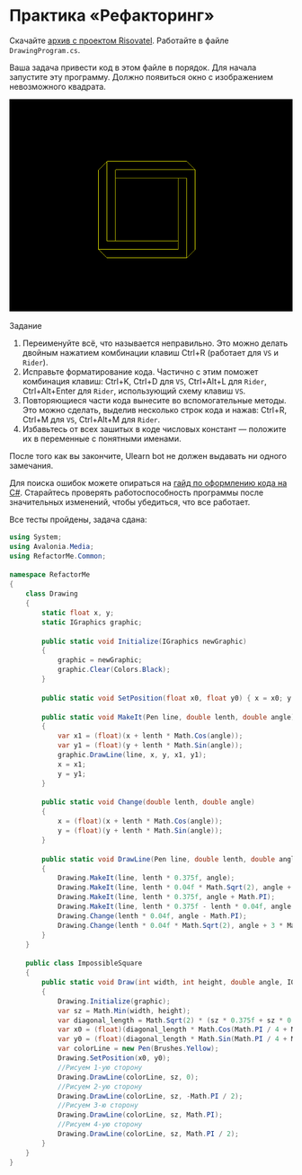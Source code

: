 # Практика «Рефакторинг»

Скачайте [архив с проектом Risovatel](Risovatel.zip). Работайте в файле `DrawingProgram.cs`.

Ваша задача привести код в этом файле в порядок. Для начала запустите эту программу. Должно появиться окно с изображением невозможного квадрата.

<p float="left">
<img src="expected-image.png" width="600" />
</p>

Задание
1. Переименуйте всё, что называется неправильно. Это можно делать двойным нажатием комбинации клавиш Ctrl+R (работает для `VS` и `Rider`).
2. Исправьте форматирование кода. Частично с этим поможет комбинация клавиш: Ctrl+K, Ctrl+D для `VS`, Ctrl+Alt+L для `Rider`, Ctrl+Alt+Enter для `Rider`, использующий схему клавиш `VS`.
3. Повторяющиеся части кода вынесите во вспомогательные методы. Это можно сделать, выделив несколько строк кода и нажав: Ctrl+R, Ctrl+M для `VS`, Ctrl+Alt+M для `Rider`.
4. Избавьтесь от всех зашитых в коде числовых констант — положите их в переменные с понятными именами.

После того как вы закончите, Ulearn bot не должен выдавать ни одного замечания.

Для поиска ошибок можете опираться на [гайд по оформлению кода на C#](https://docs.google.com/document/d/1GZX3_0Cq3RI2GmhvisUsB5l1QR6MDPIMqAlONgnG_2c/edit#). Старайтесь проверять работоспособность программы после значительных изменений, чтобы убедиться, что все работает.

Все тесты пройдены, задача сдана:
```cs
using System;
using Avalonia.Media;
using RefactorMe.Common;

namespace RefactorMe
{
    class Drawing
    {
        static float x, y;
        static IGraphics graphic;

        public static void Initialize(IGraphics newGraphic)
        {
            graphic = newGraphic;
            graphic.Clear(Colors.Black);
        }

        public static void SetPosition(float x0, float y0) { x = x0; y = y0; }

        public static void MakeIt(Pen line, double lenth, double angle)
        {
            var x1 = (float)(x + lenth * Math.Cos(angle));
            var y1 = (float)(y + lenth * Math.Sin(angle));
            graphic.DrawLine(line, x, y, x1, y1);
            x = x1;
            y = y1;
        }

        public static void Change(double lenth, double angle)
        {
            x = (float)(x + lenth * Math.Cos(angle));
            y = (float)(y + lenth * Math.Sin(angle));
        }

        public static void DrawLine(Pen line, double lenth, double angle)
        {
            Drawing.MakeIt(line, lenth * 0.375f, angle);
            Drawing.MakeIt(line, lenth * 0.04f * Math.Sqrt(2), angle + Math.PI / 4);
            Drawing.MakeIt(line, lenth * 0.375f, angle + Math.PI);
            Drawing.MakeIt(line, lenth * 0.375f - lenth * 0.04f, angle + Math.PI / 2);
            Drawing.Change(lenth * 0.04f, angle - Math.PI);
            Drawing.Change(lenth * 0.04f * Math.Sqrt(2), angle + 3 * Math.PI / 4);
        }
    }

    public class ImpossibleSquare
    {
        public static void Draw(int width, int height, double angle, IGraphics graphic)
        {
            Drawing.Initialize(graphic);
            var sz = Math.Min(width, height);
            var diagonal_length = Math.Sqrt(2) * (sz * 0.375f + sz * 0.04f) / 2;
            var x0 = (float)(diagonal_length * Math.Cos(Math.PI / 4 + Math.PI)) + width / 2f;
            var y0 = (float)(diagonal_length * Math.Sin(Math.PI / 4 + Math.PI)) + height / 2f;
			var colorLine = new Pen(Brushes.Yellow);
			Drawing.SetPosition(x0, y0);
            //Рисуем 1-ую сторону
            Drawing.DrawLine(colorLine, sz, 0);
            //Рисуем 2-ую сторону
            Drawing.DrawLine(colorLine, sz, -Math.PI / 2);
            //Рисуем 3-ю сторону
            Drawing.DrawLine(colorLine, sz, Math.PI);
            //Рисуем 4-ую сторону
            Drawing.DrawLine(colorLine, sz, Math.PI / 2);
        }
    }
}
```